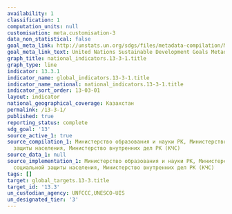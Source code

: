 ```yaml
---
availability: 1
classification: 1
computation_units: null
customisation: meta.customisation-3
data_non_statistical: false
goal_meta_link: http://unstats.un.org/sdgs/files/metadata-compilation/Metadata-Goal-13.pdf
goal_meta_link_text: United Nations Sustainable Development Goals Metadata (pdf 759kB)
graph_title: national_indicators.13-3-1.title
graph_type: line
indicator: 13.3.1
indicator_name: global_indicators.13-3-1.title
indicator_name_national: national_indicators.13-3-1.title
indicator_sort_order: 13-03-01
layout: indicator
national_geographical_coverage: Казахстан
permalink: /13-3-1/
published: true
reporting_status: complete
sdg_goal: '13'
source_active_1: true
source_compilation_1: Министерство образования и науки РК, Министерство труда и социальной
  защиты населения, Министерство внутренних дел РК (КЧС)
source_data_1: null
source_implementation_1: Министерство образования и науки РК, Министерство труда и
  социальной защиты населения, Министерство внутренних дел РК (КЧС)
tags: []
target: global_targets.13-3.title
target_id: '13.3'
un_custodian_agency: UNFCCC,UNESCO-UIS
un_designated_tier: '3'
---
```

